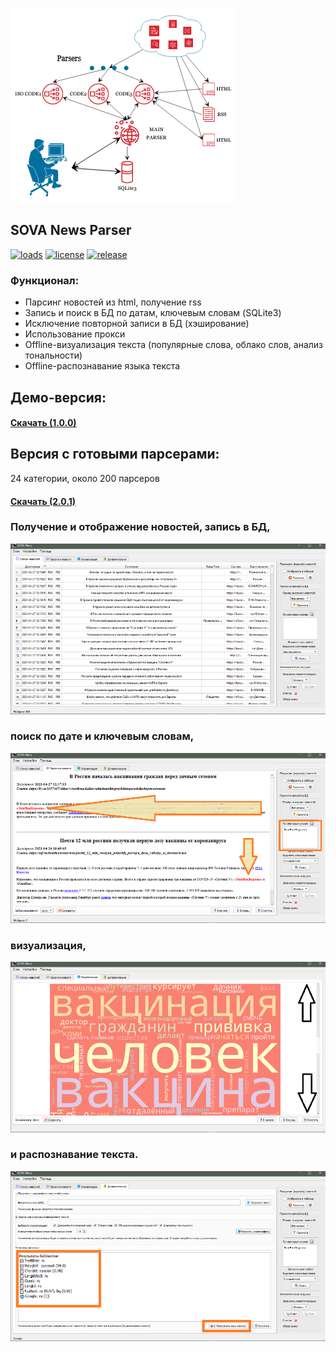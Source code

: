 ![](https://github.com/uav-profile/SOVA-NP/blob/main/src/scheme.png)

## SOVA News Parser
[![loads](https://img.shields.io/github/downloads/uav-profile/SOVA-NP/total.svg)](https://github.com/uav-profile/SOVA-NP/releases)
[![license](https://img.shields.io/github/license/uav-profile/SOVA-NP.svg)](https://ru.wikipedia.org/wiki/%D0%9B%D0%B8%D1%86%D0%B5%D0%BD%D0%B7%D0%B8%D1%8F_MIT)
[![release](https://badgen.net/github/release/uav-profile/SOVA-NP)](https://github.com/uav-profile/SOVA-NP/releases/download/2.0.1/SOVA.News.Setup.exe)

### Функционал:
+ Парсинг новостей из html, получение rss
+ Запись и поиск в БД по датам, ключевым словам (SQLite3)
+ Исключение повторной записи в БД (хэширование)
+ Использование прокси
+ Offline-визуализация текста (популярные слова, облако слов, анализ тональности)
+ Offline-распознавание языка текста

## Демо-версия:
#### <a href="https://github.com/uav-profile/SOVA-NP/releases/download/v1.0.0/SOVA.News.Setup.exe"> Скачать (1.0.0) </a>

## Версия с готовыми парсерами:
24 категории, около 200 парсеров
#### <a href="https://github.com/uav-profile/SOVA-NP/releases/download/2.0.1/SOVA.News.Setup.exe"> Скачать (2.0.1) </a>

### Получение и отображение новостей, запись в БД, 
 
![](https://github.com/uav-profile/SOVA-NP/blob/main/src/1.png)

### поиск по дате и ключевым словам,

![](https://github.com/uav-profile/SOVA-NP/blob/main/src/2.png)

### визуализация,

![](https://github.com/uav-profile/SOVA-NP/blob/main/src/3.png)

### и распознавание текста.

![](https://github.com/uav-profile/SOVA-NP/blob/main/src/4.png)
